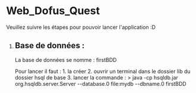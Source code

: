 # Web_Dofus_Quest

Veuillez suivre les étapes pour pouvoir lancer l'application :D

1. 
    ## Base de données : 

    La base de données se nomme : firstBDD

    Pour lancer il faut :
        1. la créer
        2. ouvrir un terminal dans le dossier lib du dossier hsql de base
        3. lancer la commande : > java -cp hsqldb.jar org.hsqldb.server.Server --database.0 file:mydb --dbname.0 firstBDD

